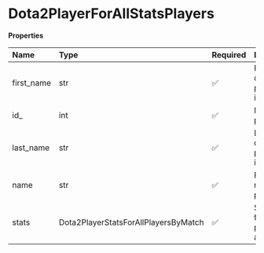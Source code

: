 # Dota2PlayerForAllStatsPlayers

**Properties**

| Name       | Type                                 | Required | Description                                 |
| :--------- | :----------------------------------- | :------- | :------------------------------------------ |
| first_name | str                                  | ✅       | First name of the player. `null` if unknown |
| id\_       | int                                  | ✅       | ID of the player                            |
| last_name  | str                                  | ✅       | Last name of the player. `null` if unknown  |
| name       | str                                  | ✅       | Professional name of the player             |
| stats      | Dota2PlayerStatsForAllPlayersByMatch | ✅       | Statistics for all players for a match      |

<!-- This file was generated by liblab | https://liblab.com/ -->

